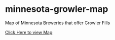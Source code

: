 # minnesota-growler-map
Map of Minnesota Breweries that offer Growler Fills

<a href="https://htmlpreview.github.io/?https://raw.githubusercontent.com/phpdave11/minnesota-growler-map/master/index.html" target="_blank">Click Here to view Map</a>
